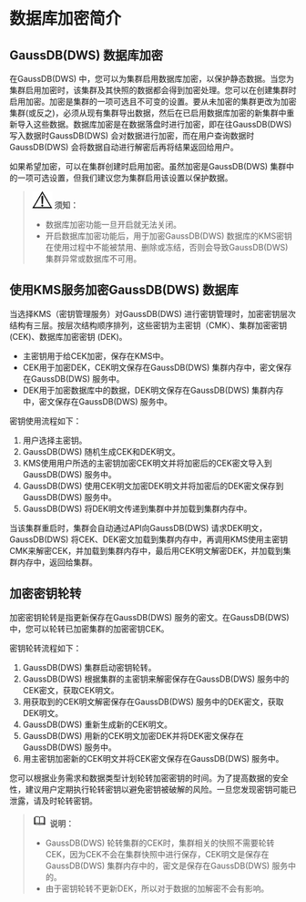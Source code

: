 # 数据库加密简介<a name="ZH-CN_TOPIC_0000001099136702"></a>

## GaussDB\(DWS\) 数据库加密<a name="section6440145262618"></a>

在GaussDB\(DWS\) 中，您可以为集群启用数据库加密，以保护静态数据。当您为集群启用加密时，该集群及其快照的数据都会得到加密处理。您可以在创建集群时启用加密。加密是集群的一项可选且不可变的设置。要从未加密的集群更改为加密集群\(或反之\)，必须从现有集群导出数据，然后在已启用数据库加密的新集群中重新导入这些数据。数据库加密是在数据落盘时进行加密，即在往GaussDB\(DWS\) 写入数据时GaussDB\(DWS\) 会对数据进行加密，而在用户查询数据时GaussDB\(DWS\) 会将数据自动进行解密后再将结果返回给用户。

如果希望加密，可以在集群创建时启用加密。虽然加密是GaussDB\(DWS\) 集群中的一项可选设置，但我们建议您为集群启用该设置以保护数据。

>![](public_sys-resources/icon-notice.gif) **须知：** 
>-   数据库加密功能一旦开启就无法关闭。
>-   开启数据库加密功能后，用于加密GaussDB\(DWS\) 数据库的KMS密钥在使用过程中不能被禁用、删除或冻结，否则会导致GaussDB\(DWS\) 集群异常或数据库不可用。

## 使用KMS服务加密GaussDB\(DWS\) 数据库<a name="section18974175462716"></a>

当选择KMS（密钥管理服务）对GaussDB\(DWS\) 进行密钥管理时，加密密钥层次结构有三层。按层次结构顺序排列，这些密钥为主密钥（CMK）、集群加密密钥 \(CEK\)、数据库加密密钥 \(DEK\)。

-   主密钥用于给CEK加密，保存在KMS中。
-   CEK用于加密DEK，CEK明文保存在GaussDB\(DWS\) 集群内存中，密文保存在GaussDB\(DWS\) 服务中。
-   DEK用于加密数据库中的数据，DEK明文保存在GaussDB\(DWS\) 集群内存中，密文保存在GaussDB\(DWS\) 服务中。

密钥使用流程如下：

1.  用户选择主密钥。
2.  GaussDB\(DWS\) 随机生成CEK和DEK明文。
3.  KMS使用用户所选的主密钥加密CEK明文并将加密后的CEK密文导入到GaussDB\(DWS\) 服务中。
4.  GaussDB\(DWS\) 使用CEK明文加密DEK明文并将加密后的DEK密文保存到GaussDB\(DWS\) 服务中。
5.  GaussDB\(DWS\) 将DEK明文传递到集群中并加载到集群内存中。

当该集群重启时，集群会自动通过API向GaussDB\(DWS\) 请求DEK明文，GaussDB\(DWS\) 将CEK、DEK密文加载到集群内存中，再调用KMS使用主密钥CMK来解密CEK，并加载到集群内存中，最后用CEK明文解密DEK，并加载到集群内存中，返回给集群。

## 加密密钥轮转<a name="section124571220182719"></a>

加密密钥轮转是指更新保存在GaussDB\(DWS\) 服务的密文。在GaussDB\(DWS\) 中，您可以轮转已加密集群的加密密钥CEK。

密钥轮转流程如下：

1.  GaussDB\(DWS\) 集群启动密钥轮转。
2.  GaussDB\(DWS\) 根据集群的主密钥来解密保存在GaussDB\(DWS\) 服务中的CEK密文，获取CEK明文。
3.  用获取到的CEK明文解密保存在GaussDB\(DWS\) 服务中的DEK密文，获取DEK明文。
4.  GaussDB\(DWS\) 重新生成新的CEK明文。
5.  GaussDB\(DWS\) 用新的CEK明文加密DEK并将DEK密文保存在GaussDB\(DWS\) 服务中。
6.  用主密钥加密新的CEK明文并将CEK密文保存在GaussDB\(DWS\) 服务中。

您可以根据业务需求和数据类型计划轮转加密密钥的时间。为了提高数据的安全性，建议用户定期执行轮转密钥以避免密钥被破解的风险。一旦您发现密钥可能已泄露，请及时轮转密钥。

>![](public_sys-resources/icon-note.gif) **说明：** 
>-   GaussDB\(DWS\) 轮转集群的CEK时，集群相关的快照不需要轮转CEK，因为CEK不会在集群快照中进行保存，CEK明文是保存在GaussDB\(DWS\) 集群内存中的，密文是保存在GaussDB\(DWS\) 服务中的。
>-   由于密钥轮转不更新DEK，所以对于数据的加解密不会有影响。

